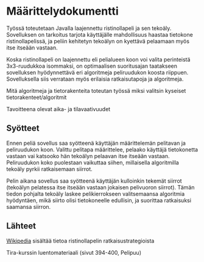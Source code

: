 # Määrittelydokumentti

Työssä toteutetaan Javalla laajennettu ristinollapeli ja sen tekoäly. Sovelluksen on tarkoitus tarjota käyttäjälle mahdollisuus haastaa tietokone ristinollapelissä, ja peliin kehitetyn tekoälyn on kyettävä pelaamaan myös itse itseään vastaan.

Koska ristinollapeli on laajennettu eli pelialueen koon voi valita perinteistä 3x3-ruudukkoa isommaksi, on optimaalisen suoritusajan taatakseen sovelluksen hyödynnettävä eri algoritmeja peliruudukon koosta riippuen. Sovelluksella siis verrataan myös erilaisia ratkaisutapoja ja algoritmeja.

Mitä algoritmeja ja tietorakenteita toteutan työssä
miksi valitsin kyseiset tietorakenteet/algoritmit

Tavoitteena olevat aika- ja tilavaativuudet

## Syötteet
Ennen peliä sovellus saa syötteenä käyttäjän määrittelemän pelitavan ja peliruudukon koon. Valittu pelitapa määrittelee, pelaako käyttäjä tietokonetta vastaan vai katsooko hän tekoälyn pelaavan itse itseään vastaan. Peliruudukon koko puolestaan vaikuttaa siihen, millaisella algoritmilla tekoäly pyrkii ratkaisemaan siirrot.

Pelin aikana sovellus saa syötteenä käyttäjän kulloinkin tekemät siirrot (tekoälyn pelatessa itse itseään vastaan jokaisen pelivuoron siirrot). Tämän tiedon pohjalta tekoäly laskee pelikierrokseen valitsemaansa algoritmia hyödyntäen, mikä siirto olisi tietokoneelle edullisin, ja suorittaa ratkaisuksi saamansa siirron.

## Lähteet
[Wikipedia](https://en.wikipedia.org/wiki/Tic-tac-toe) sisältää tietoa ristinollapelin ratkaisustrategioista

Tira-kurssin luentomateriaali (sivut 394-400, Pelipuu)
